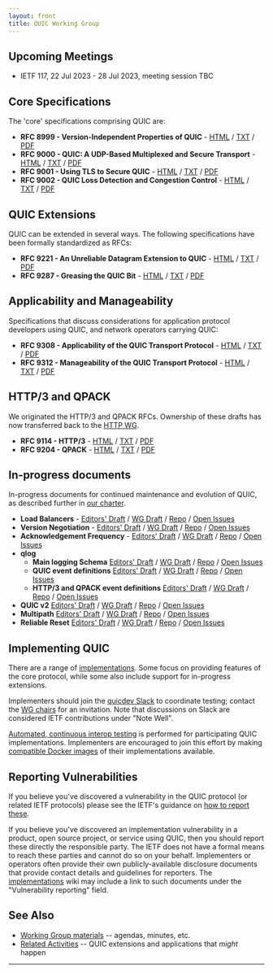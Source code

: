 ```yaml
---
layout: front
title: QUIC Working Group
---
```


## Upcoming Meetings

* IETF 117, 22 Jul 2023 - 28 Jul 2023, meeting session TBC

## Core Specifications

The 'core' specifications comprising QUIC are:

* **RFC 8999 - Version-Independent Properties of QUIC** -
  [HTML](https://www.rfc-editor.org/rfc/rfc8999.html) /
  [TXT](https://www.rfc-editor.org/rfc/rfc8999.txt) /
  [PDF](https://www.rfc-editor.org/rfc/rfc8999.pdf)
* **RFC 9000 - QUIC: A UDP-Based Multiplexed and Secure Transport** -
  [HTML](https://www.rfc-editor.org/rfc/rfc9000.html) /
  [TXT](https://www.rfc-editor.org/rfc/rfc9000.txt) /
  [PDF](https://www.rfc-editor.org/rfc/rfc9000.pdf)
* **RFC 9001 - Using TLS to Secure QUIC** -
  [HTML](https://www.rfc-editor.org/rfc/rfc9001.html) /
  [TXT](https://www.rfc-editor.org/rfc/rfc9001.txt) /
  [PDF](https://www.rfc-editor.org/rfc/rfc9001.pdf)
* **RFC 9002 - QUIC Loss Detection and Congestion Control** -
  [HTML](https://www.rfc-editor.org/rfc/rfc9002.html) /
  [TXT](https://www.rfc-editor.org/rfc/rfc9002.txt) /
  [PDF](https://www.rfc-editor.org/rfc/rfc9002.pdf)

## QUIC Extensions

QUIC can be extended in several ways. The following specifications have been
formally standardized as RFCs:

* **RFC 9221 - An Unreliable Datagram Extension to QUIC** -
  [HTML](https://www.rfc-editor.org/rfc/rfc9221.html) /
  [TXT](https://www.rfc-editor.org/rfc/rfc9221.txt) /
  [PDF](https://www.rfc-editor.org/rfc/rfc9221.pdf)
* **RFC 9287 - Greasing the QUIC Bit** -
  [HTML](https://www.rfc-editor.org/rfc/rfc9287.html) /
  [TXT](https://www.rfc-editor.org/rfc/rfc9287.txt) /
  [PDF](https://www.rfc-editor.org/rfc/rfc9287.pdf)

## Applicability and Manageability

Specifications that discuss considerations for application protocol developers
using QUIC, and network operators carrying QUIC:

* **RFC 9308 - Applicability of the QUIC Transport Protocol** -
  [HTML](https://www.rfc-editor.org/rfc/rfc9308.html) /
  [TXT](https://www.rfc-editor.org/rfc/rfc9308.txt) /
  [PDF](https://www.rfc-editor.org/rfc/rfc9308.pdf)
* **RFC 9312 - Manageability of the QUIC Transport Protocol** -
  [HTML](https://www.rfc-editor.org/rfc/rfc9312.html) /
  [TXT](https://www.rfc-editor.org/rfc/rfc9312.txt) /
  [PDF](https://www.rfc-editor.org/rfc/rfc9312.pdf)

## HTTP/3 and QPACK

We originated the HTTP/3 and QPACK RFCs. Ownership of these drafts has now
transferred back to the [HTTP WG](https://httpwg.org).

* **RFC 9114 - HTTP/3** -
  [HTML](https://www.rfc-editor.org/rfc/rfc9114.html) /
  [TXT](https://www.rfc-editor.org/rfc/rfc9114.txt) /
  [PDF](https://www.rfc-editor.org/rfc/rfc9114.pdf)
* **RFC 9204 - QPACK** -
  [HTML](https://www.rfc-editor.org/rfc/rfc9204.html) /
  [TXT](https://www.rfc-editor.org/rfc/rfc9204.txt) /
  [PDF](https://www.rfc-editor.org/rfc/rfc9204.pdf)


## In-progress documents

In-progress documents for continued maintenance and evolution of QUIC, as described
further in [our charter](https://datatracker.ietf.org/wg/quic/about/).

* **Load Balancers** -
  [Editors' Draft](https://quicwg.github.io/load-balancers/draft-ietf-quic-load-balancers.html) /
  [WG Draft](https://datatracker.ietf.org/doc/html/draft-ietf-quic-load-balancers) /
  [Repo](https://github.com/quicwg/load-balancers) /
  [Open Issues](https://github.com/quicwg/load-balancers/issues?utf8=✓&q=is%3Aissue%20is%3Aopen)
* **Version Negotiation** -
  [Editors' Draft](https://quicwg.github.io/version-negotiation/draft-ietf-quic-version-negotiation.html) /
  [WG Draft](https://datatracker.ietf.org/doc/html/draft-ietf-quic-version-negotiation) /
  [Repo](https://github.com/quicwg/version-negotiation) /
  [Open Issues](https://github.com/quicwg/version-negotiation/issues?utf8=✓&q=is%3Aissue%20is%3Aopen)
* **Acknowledgement Frequency** -
  [Editors' Draft](https://quicwg.org/ack-frequency/draft-ietf-quic-ack-frequency.html) /
  [WG Draft](https://datatracker.ietf.org/doc/html/draft-ietf-quic-ack-frequency) /
  [Repo](https://github.com/quicwg/ack-frequency) /
  [Open Issues](https://github.com/quicwg/ack-frequency/issues?utf8=✓&q=is%3Aissue%20is%3Aopen)
* **qlog**
    * **Main logging Schema**
      [Editors' Draft](https://quicwg.org/qlog/draft-ietf-quic-qlog-main-schema.html) /
      [WG Draft](https://datatracker.ietf.org/doc/html/draft-ietf-quic-qlog-main-schema) /
      [Repo](https://github.com/quicwg/qlog) /
      [Open Issues](https://github.com/quicwg/qlog/issues?utf8=✓&q=is%3Aissue%20is%3Aopen)
    * **QUIC event definitions**
      [Editors' Draft](https://quicwg.org/qlog/draft-ietf-quic-qlog-quic-events.html) /
      [WG Draft](https://datatracker.ietf.org/doc/html/draft-ietf-quic-qlog-quic-events.html) /
      [Repo](https://github.com/quicwg/qlog) /
      [Open Issues](https://github.com/quicwg/qlog/issues?utf8=✓&q=is%3Aissue%20is%3Aopen)
    * **HTTP/3 and QPACK event definitions**
      [Editors' Draft](https://quicwg.org/qlog/draft-ietf-quic-qlog-h3-events.html) /
      [WG Draft](https://datatracker.ietf.org/doc/html/draft-ietf-quic-qlog-h3-events.html) /
      [Repo](https://github.com/quicwg/qlog) /
      [Open Issues](https://github.com/quicwg/qlog/issues?utf8=✓&q=is%3Aissue%20is%3Aopen)
* **QUIC v2**
  [Editors' Draft](https://quicwg.org/quic-v2/draft-ietf-quic-v2.html) /
  [WG Draft](https://datatracker.ietf.org/doc/html/draft-ietf-quic-v2) /
  [Repo](https://github.com/quicwg/quic-v2) /
  [Open Issues](https://github.com/quicwg/quic-v2/issues?utf8=✓&q=is%3Aissue%20is%3Aopen)
* **Multipath**
  [Editors' Draft](https://quicwg.org/multipath/draft-ietf-quic-multipath.html) /
  [WG Draft](https://datatracker.ietf.org/doc/html/draft-ietf-quic-multipath) /
  [Repo](https://github.com/quicwg/multipath) /
  [Open Issues](https://github.com/quicwg/multipath/issues?utf8=✓&q=is%3Aissue%20is%3Aopen)
* **Reliable Reset**
  [Editors' Draft](https://quicwg.org/reliable-stream-reset/draft-ietf-quic-reliable-stream-reset.html) /
  [WG Draft](https://datatracker.ietf.org/doc/html/draft-ietf-quic-reliable-stream-reset) /
  [Repo](https://github.com/quicwg/reliable-stream-reset) /
  [Open Issues](https://github.com/quicwg/reliable-stream-reset/issues?utf8=✓&q=is%3Aissue%20is%3Aopen)


## Implementing QUIC

There are a range of [implementations](https://github.com/quicwg/base-drafts/wiki/Implementations). Some focus on providing features of the core protocol, while some also include support for in-progress extensions.

Implementers should join the [quicdev Slack](https://quicdev.slack.com/) to coordinate testing; contact the [WG chairs](mailto:quic-chairs@ietf.org) for an invitation. Note that discussions on Slack are considered IETF contributions under "Note Well".

[Automated, continuous interop testing](https://interop.seemann.io/) is performed for participating QUIC implementations. Implementers are encouraged to join this effort by making [compatible Docker images](https://github.com/marten-seemann/quic-interop-runner#building-a-quic-endpoint) of their implementations available.

## Reporting Vulnerabilities

If you believe you've discovered a vulnerability in the QUIC protocol (or related
IETF protocols) please see the IETF's guidance on [how to report
these](https://www.ietf.org/standards/rfcs/vulnerabilities/).

If you believe you've discovered an implementation vulnerability in a product,
open source project, or service using QUIC, then you should report these
directly the responsible party. The IETF does not have a formal means to reach
these parties and cannot do so on your behalf. Implementers or operators often
provide their own publicly-available disclosure documents that provide contact
details and guidelines for reporters. The
[implementations](https://github.com/quicwg/base-drafts/wiki/Implementations)
wiki may include a link to such documents under the "Vulnerability reporting"
field.

## See Also

* [Working Group materials](https://github.com/quicwg/wg-materials) -- agendas, minutes, etc.
* [Related Activities](https://github.com/quicwg/base-drafts/wiki/Related-Activities) -- QUIC extensions and applications that *might* happen

----
